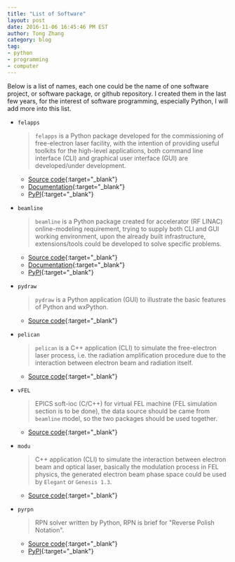 ```yaml
---
title: "List of Software"
layout: post
date: 2016-11-06 16:45:46 PM EST
author: Tong Zhang
category: blog
tag:
- python
- programming
- computer
---
```

Below is a list of names, each one could be the name of one software 
project, or software package, or github repository. I created them in
the last few years, for the interest of software programming, especially
Python, I will add more into this list.

- ``felapps``

    > ``felapps`` is a Python package developed for the commissioning of 
    > free-electron laser facility, with the intention of providing useful
    > toolkits for the high-level applications, both command line 
    > interface (CLI) and graphical user interface (GUI) are 
    > developed/under development.

    * [Source code](https://github.com/archman/felapps){:target="_blank"}
    * [Documentation](https://archman.github.io/felapps/){:target="_blank"}
    * [PyPI](https://pypi.python.org/pypi/felapps){:target="_blank"}

- ``beamline``

    > ``beamline`` is a Python package created for accelerator (RF LINAC)
    > online-modeling requirement, trying to supply both CLI and GUI 
    > working environment, upon the already built infrastructure, 
    > extensions/tools could be developed to solve specific problems.

    * [Source code](https://github.com/archman/beamline){:target="_blank"}
    * [Documentation](https://archman.github.io/beamline/){:target="_blank"}
    * [PyPI](https://pypi.python.org/pypi/beamline){:target="_blank"}

- ``pydraw``

    > ``pydraw`` is a Python application (GUI) to illustrate the basic 
    > features of Python and wxPython.

    * [Source code](https://github.com/archman/pydraw){:target="_blank"}

- ``pelican``

    > ``pelican`` is a C++ application (CLI) to simulate the free-electron
    > laser process, i.e. the radiation amplification procedure due to the 
    > interaction between electron beam and radiation itself.

    * [Source code](https://github.com/archman/pelican){:target="_blank"}

- ``vFEL``

    > EPICS soft-ioc (C/C++) for virtual FEL machine 
    > (FEL simulation section is to be done), the data source should be 
    > came from ``beamline`` model,
    > so the two packages should be used together.

    * [Source code](https://github.com/archman/vFEL){:target="_blank"}

- ``modu``

    > C++ application (CLI) to simulate the interaction between electron
    > beam and optical laser, basically the modulation process in FEL
    > physics, the generated electron beam phase space could be used
    > by ``Elegant`` or ``Genesis 1.3``.

    * [Source code](https://github.com/archman/modu){:target="_blank"}

- ``pyrpn``

    > RPN solver written by Python, RPN is brief for 
    > "Reverse Polish Notation".

    * [Source code](https://github.com/archman/pyrpn){:target="_blank"}
    * [PyPI](https://pypi.python.org/pypi/pyrpn){:target="_blank"}
